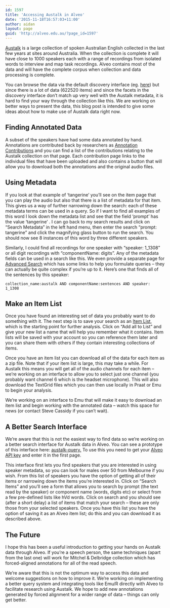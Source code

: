 ```yaml
---
id: 1597
title: 'Accessing Austalk in Alveo'
date: '2015-11-18T16:57:03+11:00'
author: aidan
layout: page
guid: 'http://alveo.edu.au/?page_id=1597'
---
```


[Austalk](http://bigasc.edu.au/) is a large collection of spoken Australian English collected in the last few years at sites around Australia. When the collection is complete it will have close to 1000 speakers each with a range of recordings from isolated words to interview and map task recordings. Alveo contains most of the data and will have the complete corpus when collection and data processing is complete.

You can browse the data via the default discovery interface (eg. [here](https://app.alveo.edu.au/?f%5Bcollection_name_facet%5D%5B%5D=austalk)) but since there is a lot of data (622520 items) and since the facets in the discovery interface don’t match up very well with the Austalk metadata, it is hard to find your way through the collection like this. We are working on better ways to present the data, this blog post is intended to give some ideas about how to make use of Austalk data right now.

## Finding Annotated Data

A subset of the speakers have had some data annotated by hand. Annotations are contributed back by researchers as [Annotation Contributions](https://app.alveo.edu.au/contrib/) and you can find a list of the contributions relating to the Austalk collection on that page. Each contribution page links to the individual files that have been uploaded and also contains a button that will allow you to download both the annotations and the original audio files.

## Using Metadata

If you look at that example of ‘tangerine’ you’ll see on the item page that you can play the audio but also that there is a list of metadata for that item. This gives us a way of further narrowing down the search: each of these metadata terms can be used in a query. So if I want to find all examples of this word I look down the metadata list and see that the field ‘prompt’ has the value ‘tangerine’ . I can go back to my search results and click on “Search Metadata” in the left hand menu, then enter the search “prompt: tangerine” and click the magnifying glass button to run the search. You should now see 8 instances of this word by three different speakers.

Similarly, I could find all recordings for one speaker with “speaker: 1\_1308” or all digit recordings with “componentName: digits”. Any of the metadata fields can be used in a search like this. We even provide a separate page for [Advanced Search](https://app.alveo.edu.au/catalog/advanced_search) which has some links to help you formulate queries – they can actually be quite complex if you’re up to it. Here’s one that finds all of the sentences by this speaker:

```
collection_name:austalk AND componentName:sentences AND speaker: 1_1308
```

## Make an Item List

Once you have found an interesting set of data you probably want to do something with it. The next step is to save your search as an [Item List](http://alveo.edu.au/alveo-help/discovering-and-searching-the-collections/saving-your-search-results-to-an-item-list/), which is the starting point for further analysis. Click on “Add all to List” and give your new list a name that will help you remember what it contains. Item lists will be saved with your account so you can reference them later and you can share them with others if they contain interesting collections of items.

Once you have an item list you can download all of the data for each item as a zip file. Note that if your item list is large, this may take a while. For Austalk this means you will get all of the audio channels for each item – we’re working on an interface to allow you to select just one channel (you probably want channel 6 which is the headset microphone). This will also download the TextGrid files which you can then use locally in Praat or Emu to begin your analysis.

We’re working on an interface to Emu that will make it easy to download an item list and begin working with the annotated data – watch this space for news (or contact Steve Cassidy if you can’t wait).

## A Better Search Interface

We’re aware that this is not the easiest way to find data so we’re working on a better search interface for Austalk data in Alveo. You can see a prototype of this interface here: [austalk-query.](http://austalk-query.apps.alveo.edu.au/) To use this you need to get your [Alveo API key](http://alveo.edu.au/alveo-help/getting-access-to-alveo-and-galaxy/whats-an-api-key/) and enter it in the first page.

This interface first lets you find speakers that you are interested in using speaker metadata, so you can look for males over 50 from Melbourne if you wish. From this list of speakers you have the option of getting all of their items or narrowing down the items you’re interested in. Click on “Search Items” and you’ll see a form that allows you to search by prompt (the text read by the speaker) or component name (words, digits etc) or select from a few pre-defined lists like hVd words. Click on search and you should see (after a short delay) a list of items that match your search – these are only those from your selected speakers. Once you have this list you have the option of saving it as an Alveo item list; do this and you can download it as described above.

## The Future

I hope this has been a useful introduction to getting your hands on Austalk data through Alveo. If you’re a speech person, the same techniques (apart from the last one) will work for Mitchel &amp; Delbridge collection which has forced-aligned annotations for all of the read speech.

We’re aware that this is not the optimum way to access this data and welcome suggestions on how to improve it. We’re working on implementing a better query system and integrating tools like Emu/R directly with Alveo to facilitate research using Austalk. We hope to add new annotations generated by forced alignment for a wider range of data – things can only get better.